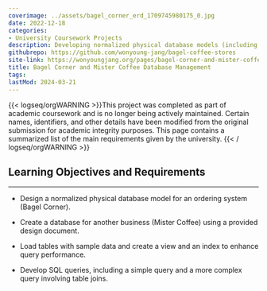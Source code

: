 ```yaml
---
coverimage: ../assets/bagel_corner_erd_1709745980175_0.jpg
date: 2022-12-18
categories:
- University Coursework Projects
description: Developing normalized physical database models (including ER diagrams, tables, and queries) for two fictional small businesses (Bagel Corner and Mister Coffee) using SQL, with  table creation, data loading, and report generation.
githubrepo: https://github.com/wonyoung-jang/bagel-coffee-stores
site-link: https://wonyoungjang.org/pages/bagel-corner-and-mister-coffee-database-management/
title: Bagel Corner and Mister Coffee Database Management
tags:
lastMod: 2024-03-21
---
```

{{< logseq/orgWARNING >}}This project was completed as part of academic coursework and is no longer being actively maintained. Certain names, identifiers, and other details have been modified from the original submission for academic integrity purposes. This page contains a summarized list of the main requirements given by the university.
{{< / logseq/orgWARNING >}}

## Learning Objectives and Requirements
---

  + Design a normalized physical database model for an ordering system (Bagel Corner).

  + Create a database for another business (Mister Coffee) using a provided design document.

  + Load tables with sample data and create a view and an index to enhance query performance.

  + Develop SQL queries, including a simple query and a more complex query involving table joins.
